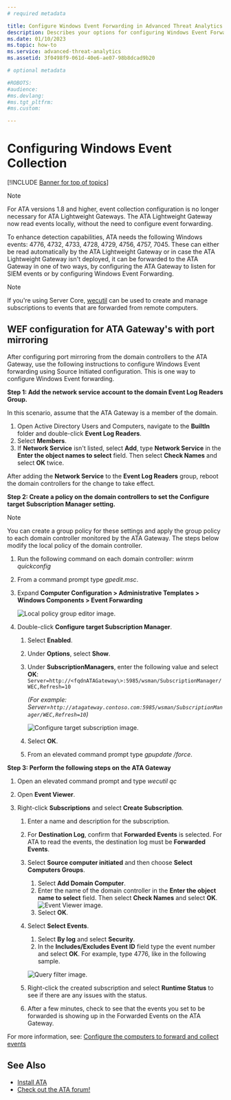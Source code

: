 ```yaml
---
# required metadata

title: Configure Windows Event Forwarding in Advanced Threat Analytics
description: Describes your options for configuring Windows Event Forwarding with ATA
ms.date: 01/10/2023
ms.topic: how-to
ms.service: advanced-threat-analytics
ms.assetid: 3f0498f9-061d-40e6-ae07-98b8dcad9b20

# optional metadata

#ROBOTS:
#audience:
#ms.devlang:
#ms.tgt_pltfrm:
#ms.custom:

---
```


# Configuring Windows Event Collection

[!INCLUDE [Banner for top of topics](includes/banner.md)]

> [!NOTE]
> For ATA versions 1.8 and higher, event collection configuration is no longer necessary for ATA Lightweight Gateways. The ATA Lightweight Gateway now read events locally, without the need to configure event forwarding.

To enhance detection capabilities, ATA needs the following Windows events: 4776, 4732, 4733, 4728, 4729, 4756, 4757, 7045. These can either be read automatically by the ATA Lightweight Gateway or in case the ATA Lightweight Gateway isn't deployed, it can be forwarded to the ATA Gateway in one of two ways, by configuring the ATA Gateway to listen for SIEM events or by configuring Windows Event Forwarding.

> [!NOTE]
> If you're using Server Core, [wecutil](/windows-server/administration/windows-commands/wecutil) can be used to create and manage subscriptions to events that are forwarded from remote computers.

## WEF configuration for ATA Gateway's with port mirroring

After configuring port mirroring from the domain controllers to the ATA Gateway, use the following instructions to configure Windows Event forwarding using Source Initiated configuration. This is one way to configure Windows Event forwarding.

**Step 1: Add the network service account to the domain Event Log Readers Group.**

In this scenario, assume that the ATA Gateway is a member of the domain.

1. Open Active Directory Users and Computers, navigate to the **BuiltIn** folder and double-click **Event Log Readers**.
1. Select **Members**.
1. If **Network Service** isn't listed, select **Add**, type **Network Service** in the **Enter the object names to select** field. Then select **Check Names** and select **OK** twice.

After adding the **Network Service** to the **Event Log Readers** group, reboot the domain controllers for the change to take effect.

**Step 2: Create a policy on the domain controllers to set the Configure target Subscription Manager setting.**

> [!NOTE]
> You can create a group policy for these settings and apply the group policy to each domain controller monitored by the ATA Gateway. The steps below modify the local policy of the domain controller.  

1. Run the following command on each domain controller: *winrm quickconfig*
1. From a command prompt type *gpedit.msc*.
1. Expand **Computer Configuration > Administrative Templates > Windows Components > Event Forwarding**

    ![Local policy group editor image.](media/wef-1-local-group-policy-editor.png)

1. Double-click **Configure target Subscription Manager**.

   1. Select **Enabled**.
   2. Under **Options**, select **Show**.

   3. Under **SubscriptionManagers**, enter the following value and select **OK**: `Server=http://<fqdnATAGateway\>:5985/wsman/SubscriptionManager/WEC,Refresh=10`

        *(For example: Server=`http://atagateway.contoso.com:5985/wsman/SubscriptionManager/WEC,Refresh=10`)*

        ![Configure target subscription image.](media/wef-2-config-target-sub-manager.png)

   4. Select **OK**.
   5. From an elevated command prompt type *gpupdate /force*.

**Step 3: Perform the following steps on the ATA Gateway**

1. Open an elevated command prompt and type *wecutil qc*
1. Open **Event Viewer**.
1. Right-click **Subscriptions** and select **Create Subscription**.

    1. Enter a name and description for the subscription.
    2. For **Destination Log**, confirm that **Forwarded Events** is selected. For ATA to read the events, the destination log must be **Forwarded Events**.
    3. Select **Source computer initiated** and then choose **Select Computers Groups**.
        1. Select **Add Domain Computer**.
        2. Enter the name of the domain controller in the **Enter the object name to select** field. Then select **Check Names** and select **OK**.  
          ![Event Viewer image.](media/wef-3-event-viewer.png)  
        3. Select **OK**.
    4. Select **Select Events**.
        1. Select **By log** and select **Security**.
        2. In the **Includes/Excludes Event ID** field type the event number and select **OK**. For example, type 4776, like in the following sample.

        ![Query filter image.](media/wef-4-query-filter.png)

    5. Right-click the created subscription and select **Runtime Status** to see if there are any issues with the status.
    6. After a few minutes, check to see that the events you set to be forwarded is showing up in the Forwarded Events on the ATA Gateway.

For more information, see: [Configure the computers to forward and collect events](/previous-versions/windows/it-pro/windows-server-2008-R2-and-2008/cc748890(v=ws.11))

## See Also

- [Install ATA](install-ata-step1.md)
- [Check out the ATA forum!](https://social.technet.microsoft.com/Forums/security/home?forum=mata)
